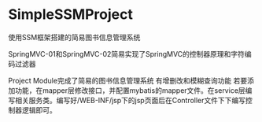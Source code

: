# SimpleSSMProject
 使用SSM框架搭建的简易图书信息管理系统


SpringMVC-01和SpringMVC-02简易实现了SpringMVC的控制器原理和字符编码过滤器

Project Module完成了简易的图书信息管理系统
有增删改和模糊查询功能
若要添加功能，在mapper层修改接口，并配置mybatis的mapper文件。在service层编写相关服务类。编写好/WEB-INF/jsp下的jsp页面后在Controller文件下下编写控制器逻辑即可。
